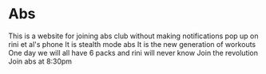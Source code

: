 # Abs
This is a website for joining abs club without making notifications pop up on rini et al's phone
It is stealth mode abs
It is the new generation of workouts
One day we will all have 6 packs and rini will never know
Join the revolution
Join abs at 8:30pm
